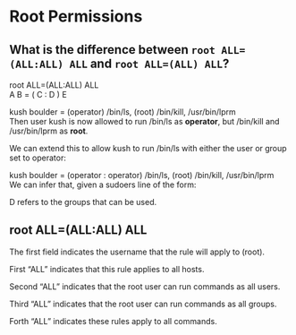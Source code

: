 # Root Permissions

## What is the difference between `root ALL=(ALL:ALL) ALL` and `root ALL=(ALL) ALL`?

root ALL=(ALL:ALL) ALL  <br>
A     B = ( C : D ) E 

 kush     boulder = (operator) /bin/ls, (root) /bin/kill, /usr/bin/lprm <br>
Then user kush is now allowed to run /bin/ls as **operator**, but /bin/kill and /usr/bin/lprm as **root**.

We can extend this to allow kush to run /bin/ls with either the user or group set to operator:

 kush     boulder = (operator : operator) /bin/ls, (root) /bin/kill, /usr/bin/lprm <br>
We can infer that, given a sudoers line of the form:

D refers to the groups that can be used.





## root ALL=(ALL:ALL) ALL

The first field indicates the username that the rule will apply to
(root).

First “ALL” indicates that this rule applies to all hosts.

Second “ALL” indicates that the root user can run commands as all
users.

Third “ALL” indicates that the root user can run commands as all
groups.

Forth “ALL” indicates these rules apply to all commands.
